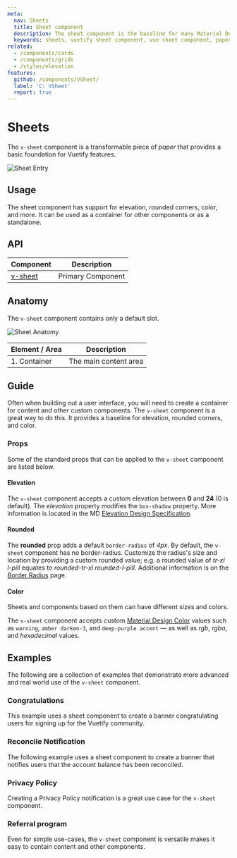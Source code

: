 ```yaml
---
meta:
  nav: Sheets
  title: Sheet component
  description: The sheet component is the baseline for many Material Design implementations used in Vuetify.
  keywords: sheets, vuetify sheet component, vue sheet component, paper, material design paper, material design sheets
related:
  - /components/cards
  - /components/grids
  - /styles/elevation
features:
  github: /components/VSheet/
  label: 'C: VSheet'
  report: true
---
```


# Sheets

The `v-sheet` component is a transformable piece of _paper_ that provides a basic foundation for Vuetify features.

![Sheet Entry](https://cdn.vuetifyjs.com/docs/images/components/v-sheet/v-sheet-entry.png)

<page-features />

## Usage

The sheet component has support for elevation, rounded corners, color, and more. It can be used as a container for other components or as a standalone.

<usage name="v-sheet" />

<entry />

## API

| Component | Description |
| - | - |
| [v-sheet](/api/v-sheet/) | Primary Component |

<api-inline hide-links />

## Anatomy

The `v-sheet` component contains only a default slot.

![Sheet Anatomy](https://cdn.vuetifyjs.com/docs/images/components/v-sheet/v-sheet-anatomy.png)

| Element / Area | Description |
| - | - |
| 1. Container | The main content area |

## Guide

Often when building out a user interface, you will need to create a container for content and other custom components. The `v-sheet` component is a great way to do this. It provides a baseline for elevation, rounded corners, and color.

### Props

Some of the standard props that can be applied to the `v-sheet` component are listed below.

#### Elevation

The `v-sheet` component accepts a custom elevation between **0** and **24** (0 is default). The _elevation_ property modifies the `box-shadow` property. More information is located in the MD [Elevation Design Specification](https://material.io/design/environment/elevation.html).

<example file="v-sheet/prop-elevation" />

#### Rounded

The **rounded** prop adds a default `border-radius` of _4px_. By default, the `v-sheet` component has no border-radius. Customize the radius's size and location by providing a custom rounded value; e.g. a rounded value of _tr-xl l-pill_ equates to _rounded-tr-xl rounded-l-pill_. Additional information is on the [Border Radius](/styles/border-radius/) page.

<example file="v-sheet/prop-rounded" />

#### Color

Sheets and components based on them can have different sizes and colors.

The `v-sheet` component accepts custom [Material Design Color](/styles/colors/) values such as `warning`, `amber darken-3`, and `deep-purple accent` — as well as _rgb_, _rgba_, and _hexadecimal_ values.

<example file="v-sheet/prop-color" />

## Examples

The following are a collection of examples that demonstrate more advanced and real world use of the `v-sheet` component.

### Congratulations

This example uses a sheet component to create a banner congratulating users for signing up for the Vuetify community.

<example file="v-sheet/misc-congratulations" />

### Reconcile Notification

The following example uses a sheet component to create a banner that notifies users that the account balance has been reconciled.

<example file="v-sheet/misc-reconcile" />

### Privacy Policy

Creating a Privacy Policy notification is a great use case for the `v-sheet` component.

<example file="v-sheet/misc-privacy-policy" />

### Referral program

Even for simple use-cases, the `v-sheet` component is versatile makes it easy to contain content and other components.

<example file="v-sheet/misc-referral-program" />
